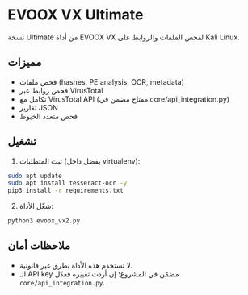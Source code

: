# EVOOX VX Ultimate

نسخة Ultimate من أداة EVOOX VX لفحص الملفات والروابط على Kali Linux.

## مميزات
- فحص ملفات (hashes, PE analysis, OCR, metadata)
- فحص روابط عبر VirusTotal
- تكامل مع VirusTotal API (مفتاح مضمن في core/api_integration.py)
- تقارير JSON
- فحص متعدد الخيوط

## تشغيل
1. ثبت المتطلبات (يفضل داخل virtualenv):
```bash
sudo apt update
sudo apt install tesseract-ocr -y
pip3 install -r requirements.txt
```

2. شغّل الأداة:
```bash
python3 evoox_vx2.py
```

## ملاحظات أمان
- لا تستخدم هذه الأداة بطرق غير قانونية.
- الـ API key مضمّن في المشروع؛ إن أردت تغييره فعدّل `core/api_integration.py`.
